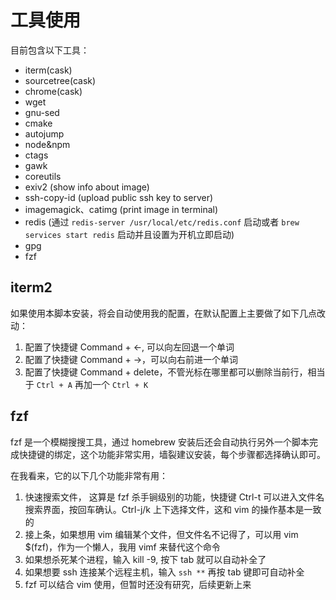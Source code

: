 # 工具使用

目前包含以下工具：

* iterm(cask)
* sourcetree(cask)
* chrome(cask)
* wget
* gnu-sed
* cmake
* autojump
* node&npm
* ctags
* gawk
* coreutils
* exiv2 (show info about image)
* ssh-copy-id (upload public ssh key to server)
* imagemagick、catimg (print image in terminal)
* redis  (通过 `redis-server /usr/local/etc/redis.conf` 启动或者 `brew services start redis` 启动并且设置为开机立即启动)
* gpg
* fzf

## iterm2

如果使用本脚本安装，将会自动使用我的配置，在默认配置上主要做了如下几点改动：

1. 配置了快捷键 Command + ←, 可以向左回退一个单词
2. 配置了快捷键 Command + →，可以向右前进一个单词
3. 配置了快捷键 Command + delete，不管光标在哪里都可以删除当前行，相当于 `Ctrl + A` 再加一个 `Ctrl + K`

## fzf

fzf 是一个模糊搜搜工具，通过 homebrew 安装后还会自动执行另外一个脚本完成快捷键的绑定，这个功能非常实用，墙裂建议安装，每个步骤都选择确认即可。

在我看来，它的以下几个功能非常有用：

1. 快速搜索文件， 这算是 fzf 杀手锏级别的功能，快捷键 Ctrl-t 可以进入文件名搜索界面，按回车确认。Ctrl-j/k 上下选择文件，这和 vim 的操作基本是一致的
2. 接上条，如果想用 vim 编辑某个文件，但文件名不记得了，可以用 vim $(fzf)，作为一个懒人，我用 vimf 来替代这个命令
3. 如果想杀死某个进程，输入 kill -9, 按下 tab 就可以自动补全了
4. 如果想要 ssh 连接某个远程主机，输入 `ssh **` 再按 tab 键即可自动补全
5. fzf 可以结合 vim 使用，但暂时还没有研究，后续更新上来
